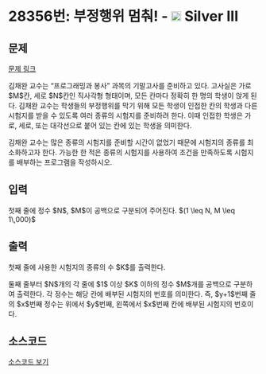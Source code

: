 # 28356번: 부정행위 멈춰! - <img src="https://static.solved.ac/tier_small/8.svg" style="height:20px" /> Silver III

<!-- performance -->

<!-- 문제 제출 후 깃허브에 푸시를 했을 때 제출한 코드의 성능이 입력될 공간입니다.-->

<!-- end -->

## 문제

[문제 링크](https://boj.kr/28356)


<p>김채완 교수는 “프로그래밍과 봉사” 과목의 기말고사를 준비하고 있다. 고사실은 가로 $M$칸, 세로 $N$칸인 직사각형 형태이며, 모든 칸마다 정확히 한 명의 학생이 앉게 된다. 김채완 교수는 학생들의 부정행위를 막기 위해 모든 학생이 인접한 칸의 학생과 다른 시험지를 받을 수 있도록 여러 종류의 시험지를 준비하려 한다. 이때 인접한 학생은 가로, 세로, 또는 대각선으로 붙어 있는 칸에 있는 학생을 의미한다.</p>

<p>김채완 교수는 많은 종류의 시험지를 준비할 시간이 없었기 때문에 시험지의 종류를 최소화하고자 한다. 가능한 한 적은 종류의 시험지를 사용하여 조건을 만족하도록 시험지를 배부하는 프로그램을 작성하시오.</p>



## 입력


<p>첫째 줄에 정수 $N$, $M$이 공백으로 구분되어 주어진다. $(1 \leq N, M \leq 1\,000)$</p>



## 출력


<p>첫째 줄에 사용한 시험지의 종류의 수 $K$를 출력한다.</p>

<p>둘째 줄부터 $N$개의 각 줄에 $1$ 이상 $K$ 이하의 정수 $M$개를 공백으로 구분하여 출력한다. 각 정수는 해당 칸에 배부된 시험지의 번호를 의미한다. 즉, $y+1$번째 줄의 $x$번째 정수는 위에서 $y$번째, 왼쪽에서 $x$번째 칸에 배부된 시험지의 번호이다.</p>



## 소스코드

[소스코드 보기](부정행위%20멈춰!.cpp)